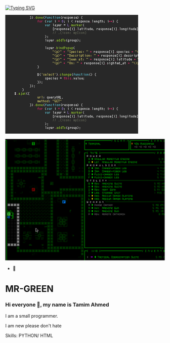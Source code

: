 [![Typing SVG](https://readme-typing-svg.herokuapp.com?background=000000&lines=Assalamu+alaikum;Iam+Tamim+Ahmed+;Today+I+will+show+you;+a+public+cloning+%F0%9F%99%8B%E2%80%8D%E2%99%82%EF%B8%8F%F0%9F%94%A5;Enjoy+my+free+tools+%F0%9F%99%83)](https://git.io/typing-svg)

![](https://raw.githubusercontent.com/MRVIVEK-CODER/Decompiler/main/106824690-8dd73a00-66ad-11eb-89e2-53e13ac6f594.gif)

![I am a small programmer.](https://raw.githubusercontent.com/MRVIVEK-CODER/MRVIVEK-CODER/main/md7Oqrf.gif)



- 🔭 

# MR-GREEN



### Hi everyone 👋, my name is Tamim Ahmed 







I am a small programmer.



I am new please don't hate







Skills: PYTHON/ HTML







